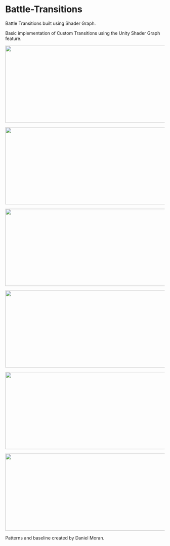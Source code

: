 # Battle-Transitions
Battle Transitions built using Shader Graph.

Basic implementation of Custom Transitions using the Unity Shader Graph feature.

<p align="center"> 
  <img src="https://thumbs.gfycat.com/OrangeIdealisticHumpbackwhale-small.gif" height="244" width="640">
</p>
<p align="center"> 
  <img src="https://thumbs.gfycat.com/MiserlyAjarChrysomelid-small.gif" height="244" width="640">
</p>
<p align="center"> 
  <img src="https://thumbs.gfycat.com/DeadDecimalFowl-small.gif" height="244" width="640">
</p>
<p align="center"> 
  <img src="https://thumbs.gfycat.com/AjarTidyDarwinsfox-small.gif" height="244" width="640">
</p>
<p align="center"> 
  <img src="https://thumbs.gfycat.com/PoisedAnxiousAzurevase-small.gif" height="244" width="640">
</p>
<p align="center"> 
  <img src="https://thumbs.gfycat.com/FamousHilariousBuffalo-small.gif" height="244" width="640">
</p>


Patterns and baseline created by Daniel Moran.
